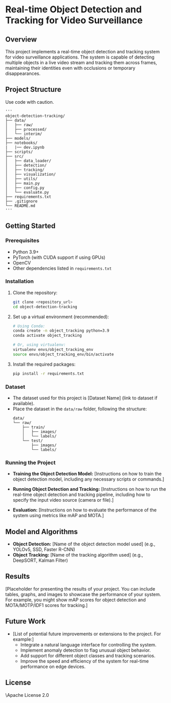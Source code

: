 # Real-time Object Detection and Tracking for Video Surveillance

## Overview

This project implements a real-time object detection and tracking system for video surveillance applications. The system is capable of detecting multiple objects in a live video stream and tracking them across frames, maintaining their identities even with occlusions or temporary disappearances.

## Project Structure
Use code with caution.

    '''
    object-detection-tracking/
    ├── data/
    │   ├── raw/
    │   ├── processed/
    │   └── interim/
    ├── models/
    ├── notebooks/
    |   |── dev.ipynb 
    ├── scripts/
    ├── src/
    │   ├── data_loader/
    │   ├── detection/
    │   ├── tracking/
    │   ├── visualization/
    │   ├── utils/
    │   ├── main.py
    │   ├── config.py
    │   └── evaluate.py
    ├── requirements.txt
    ├── .gitignore
    └── README.md
    '''


## Getting Started

### Prerequisites

*   Python 3.9+
*   PyTorch (with CUDA support if using GPUs)
*   OpenCV
*   Other dependencies listed in `requirements.txt`

### Installation

1. Clone the repository:

    ```bash
    git clone <repository_url>
    cd object-detection-tracking
    ```

2. Set up a virtual environment (recommended):

    ```bash
    # Using Conda:
    conda create -n object_tracking python=3.9
    conda activate object_tracking

    # Or, using virtualenv:
    virtualenv envs/object_tracking_env
    source envs/object_tracking_env/bin/activate
    ```

3. Install the required packages:

    ```bash
    pip install -r requirements.txt
    ```

### Dataset

*   The dataset used for this project is \[Dataset Name] (link to dataset if available).
*   Place the dataset in the `data/raw` folder, following the structure:
    ```
    data/
    └── raw/
        ├── train/
        │   ├── images/
        │   └── labels/
        └── test/
            ├── images/
            └── labels/
    ```

### Running the Project

*   **Training the Object Detection Model:**
    \[Instructions on how to train the object detection model, including any necessary scripts or commands.]

*   **Running Object Detection and Tracking:**
    \[Instructions on how to run the real-time object detection and tracking pipeline, including how to specify the input video source (camera or file).]

*   **Evaluation:**
    \[Instructions on how to evaluate the performance of the system using metrics like mAP and MOTA.]

## Model and Algorithms

*   **Object Detection:** \[Name of the object detection model used] (e.g., YOLOv5, SSD, Faster R-CNN)
*   **Object Tracking:** \[Name of the tracking algorithm used] (e.g., DeepSORT, Kalman Filter)

## Results

\[Placeholder for presenting the results of your project. You can include tables, graphs, and images to showcase the performance of your system. For example, you might show mAP scores for object detection and MOTA/MOTP/IDF1 scores for tracking.]

## Future Work

*   \[List of potential future improvements or extensions to the project. For example:]
    *   Integrate a natural language interface for controlling the system.
    *   Implement anomaly detection to flag unusual object behavior.
    *   Add support for different object classes and tracking scenarios.
    *   Improve the speed and efficiency of the system for real-time performance on edge devices.



## License

\Apache License 2.0